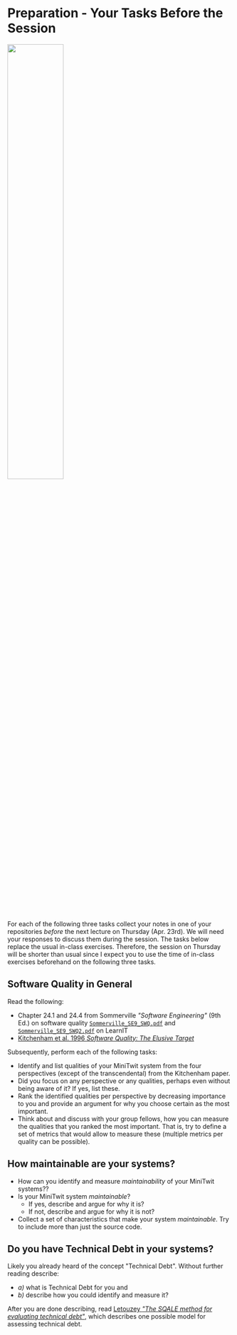 # Preparation - Your Tasks Before the Session

<img src="https://media.giphy.com/media/13GIgrGdslD9oQ/giphy.gif" width=50%/>

For each of the following three tasks collect your notes in one of your repositories _before_ the next lecture on Thursday (Apr. 23rd). We will need your responses to discuss them during the session. The tasks below replace the usual in-class exercises. Therefore, the session on Thursday will be shorter than usual since I expect you to use the time of in-class exercises beforehand on the following three tasks.


## Software Quality in General

Read the following:

  * Chapter 24.1 and 24.4 from Sommerville _"Software Engineering"_ (9th Ed.) on software quality [`Sommerville_SE9_SWQ.pdf`](https://learnit.itu.dk/mod/resource/view.php?id=118627) and [`Sommerville_SE9_SWQ2.pdf`](https://learnit.itu.dk/mod/resource/view.php?id=118628) on LearnIT
  * [Kitchenham et al. 1996 _Software Quality: The Elusive Target_](http://citeseerx.ist.psu.edu/viewdoc/download?doi=10.1.1.91.9555&rep=rep1&type=pdf)

Subsequently, perform each of the following tasks:

  * Identify and list qualities of your MiniTwit system from the four perspectives (except of the transcendental) from the Kitchenham paper.
  * Did you focus on any perspective or any qualities, perhaps even without being aware of it? If yes, list these.
  * Rank the identified qualities per perspective by decreasing importance to you and provide an argument for why you choose certain as the most important.
  * Think about and discuss with your group fellows, how you can measure the  qualities that you ranked the most important. That is, try to define a set of metrics that would allow to measure these (multiple metrics per quality can be possible).


## How maintainable are your systems? 

  * How can you identify and measure _maintainability_ of your MiniTwit systems??
  * Is your MiniTwit system _maintainable_?
    - If yes, describe and argue for why it is?
    - If not, describe and argue for why it is not?
  * Collect a set of characteristics that make your system _maintainable_. Try to include more than just the source code.


## Do you have Technical Debt in your systems?

Likely you already heard of the concept "Technical Debt". Without further reading describe:

  * _a)_ what is Technical Debt for you and 
  * _b)_ describe how you could identify and measure it?


After you are done describing, read [Letouzey _"The SQALE method for evaluating technical debt"_](https://www.researchgate.net/profile/Jean_Louis_Letouzey/publication/239763591_The_SQALE_method_for_evaluating_Technical_Debt/links/0c9605357748774a21000000/The-SQALE-method-for-evaluating-Technical-Debt.pdf), which describes one possible model for assessing technical debt.


<!--
[The SQALE Method](https://www.researchgate.net/profile/Jean_Louis_Letouzey/publication/262863290_The_SQALE_Method_Definition_Document/links/00b7d53907340114f5000000/The-SQALE-Method-Definition-Document.pdf)
-->
